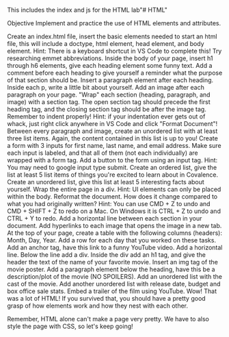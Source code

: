 This includes the index and js for the HTML lab"# HTML" 

Objective
Implement and practice the use of HTML elements and attributes.

Create an index.html file, insert the basic elements needed to start an html file, this will include a doctype, html element, head element, and body element.
Hint: There is a keyboard shortcut in VS Code to complete this! Try researching emmet abbreviations.
Inside the body of your page, insert h1 through h6 elements, give each heading element some funny text.
Add a comment before each heading to give yourself a reminder what the purpose of that section should be.
Insert a paragraph element after each heading. Inside each p, write a little bit about yourself.
Add an image after each paragraph on your page.
"Wrap" each section (heading, paragraph, and image) with a section tag. The open section tag should precede the first heading tag, and the closing section tag should be after the image tag. Remember to indent properly!
Hint: if your indentation ever gets out of whack, just right click anywhere in VS Code and click "Format Document"!
Between every paragraph and image, create an unordered list with at least three list items. Again, the content contained in this list is up to you!
Create a form with 3 inputs for first name, last name, and email address. Make sure each input is labeled, and that all of them (not each individually) are wrapped with a form tag.
Add a button to the form using an input tag.
Hint: You may need to google input type submit.
Create an ordered list, give the list at least 5 list items of things you're excited to learn about in Covalence.
Create an unordered list, give this list at least 5 interesting facts about yourself.
Wrap the entire page in a div.
Hint: UI elements can only be placed within the body.
Reformat the document. How does it change compared to what you had originally written?
Hint: You can use CMD + Z to undo and CMD + SHIFT + Z to redo on a Mac. On Windows it is CTRL + Z to undo and CTRL + Y to redo.
Add a horizontal line between each section in your document.
Add hyperlinks to each image that opens the image in a new tab.
At the top of your page, create a table with the following columns (headers): Month, Day, Year.
Add a row for each day that you worked on these tasks.
Add an anchor tag, have this link to a funny YouTube video.
Add a horizontal line. Below the line add a div.
Inside the div add an h1 tag, and give the header the text of the name of your favorite movie.
Insert an img tag of the movie poster.
Add a paragraph element below the heading, have this be a description/plot of the movie (NO SPOILERS).
Add an unordered list with the cast of the movie.
Add another unordered list with release date, budget and box office sale stats.
Embed a trailer of the film using YouTube.
Wow! That was a lot of HTML! If you survived that, you should have a pretty good grasp of how elements work and how they nest with each other.

Remember, HTML alone can't make a page very pretty. We have to also style the page with CSS, so let's keep going!